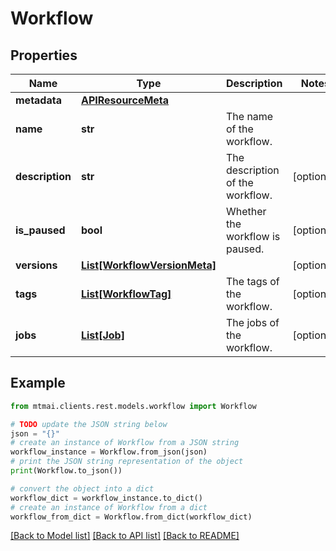 # Workflow


## Properties

Name | Type | Description | Notes
------------ | ------------- | ------------- | -------------
**metadata** | [**APIResourceMeta**](APIResourceMeta.md) |  | 
**name** | **str** | The name of the workflow. | 
**description** | **str** | The description of the workflow. | [optional] 
**is_paused** | **bool** | Whether the workflow is paused. | [optional] 
**versions** | [**List[WorkflowVersionMeta]**](WorkflowVersionMeta.md) |  | [optional] 
**tags** | [**List[WorkflowTag]**](WorkflowTag.md) | The tags of the workflow. | [optional] 
**jobs** | [**List[Job]**](Job.md) | The jobs of the workflow. | [optional] 

## Example

```python
from mtmai.clients.rest.models.workflow import Workflow

# TODO update the JSON string below
json = "{}"
# create an instance of Workflow from a JSON string
workflow_instance = Workflow.from_json(json)
# print the JSON string representation of the object
print(Workflow.to_json())

# convert the object into a dict
workflow_dict = workflow_instance.to_dict()
# create an instance of Workflow from a dict
workflow_from_dict = Workflow.from_dict(workflow_dict)
```
[[Back to Model list]](../README.md#documentation-for-models) [[Back to API list]](../README.md#documentation-for-api-endpoints) [[Back to README]](../README.md)


